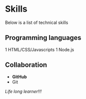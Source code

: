 # Skills

Below is a list of technical skills

## Programming languages

1 HTML/CSS/Javascripts
1 Node.js

## Collaboration

- **GitHub**
- Git

_Life long learner!!!_
